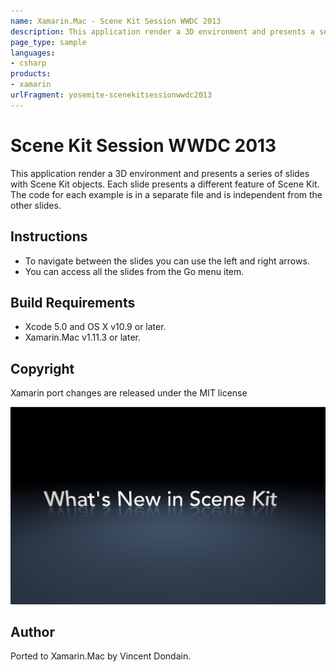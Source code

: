 ```yaml
---
name: Xamarin.Mac - Scene Kit Session WWDC 2013
description: This application render a 3D environment and presents a series of slides with Scene Kit objects. Each slide presents a different feature of Scene...
page_type: sample
languages:
- csharp
products:
- xamarin
urlFragment: yosemite-scenekitsessionwwdc2013
---
```

# Scene Kit Session WWDC 2013

This application render a 3D environment and presents a series of slides with Scene Kit objects. Each slide presents a different feature of Scene Kit. The code for each example is in a separate file and is independent from the other slides.

## Instructions

* To navigate between the slides you can use the left and right arrows.
* You can access all the slides from the Go menu item.

## Build Requirements

* Xcode 5.0 and OS X v10.9 or later.
* Xamarin.Mac v1.11.3 or later.

## Copyright

Xamarin port changes are released under the MIT license

![Scene Kit Session WWDC 2013 application screenshot](Screenshots/0.png "Scene Kit Session WWDC 2013 application screenshot")

## Author
  
Ported to Xamarin.Mac by Vincent Dondain.
